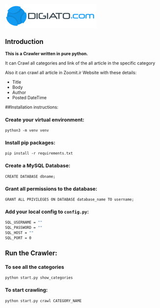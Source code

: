 
![digiato.png](digiato.png)

## Introduction
**This is a Crawler written in pure python.**

It can Crawl all categories and link of the all article in the specific category

Also it can crawl all article in Zoomit.ir Website with these details:
- Title
- Body
- Author
- Posted DateTime


##Installation instructions:

### Create your virtual environment:
```
python3 -m venv venv
```

### Install pip packages:
```
pip install -r requirements.txt
```

### Create a MySQL Database:

```
CREATE DATABASE dbname;
```

### Grant all permissions to the database:

```
GRANT ALL PRIVILEGES ON DATABASE database_name TO username;
```

### Add your local config to ```config.py```:
```bash
SQL_USERNAME = ""
SQL_PASSWORD = ""
SQL_HOST = ""
SQL_PORT = 0
```

## Run the Crawler:

### To see all the categories
```
python start.py show_categories
```

### To start crawling:
```
python start.py crawl CATEGORY_NAME
```
